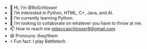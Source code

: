 - 👋 Hi, I’m @RoSchlosser
- 👀 I’m interested in Python, HTML, C+, Java, and AI. 
- 🌱 I’m currently learning Python. 
- 💞️ I’m looking to collaborate on whatever you have to throw at me. 
- 📫 How to reach me rebeccaschlosser6@gmail.com
- 😄 Pronouns: they/them
- ⚡ Fun fact: I play Battletech. 

<!---
RoSchlosser/RoSchlosser is a ✨ special ✨ repository because its `README.md` (this file) appears on your GitHub profile.
You can click the Preview link to take a look at your changes.
--->
